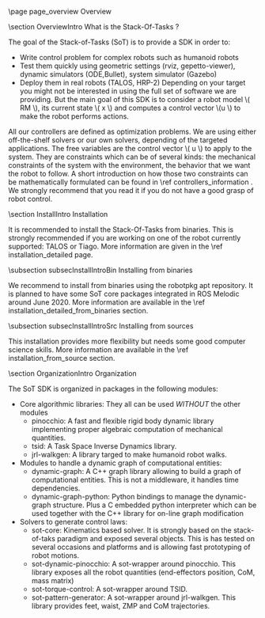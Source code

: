 \page page_overview Overview

\section OverviewIntro What is the Stack-Of-Tasks ?

The goal of the Stack-of-Tasks (SoT) is to provide a SDK in order to:
 * Write control problem for complex robots such as humanoid robots
 * Test them quickly using geometric settings (rviz, gepetto-viewer), dynamic simulators (ODE,Bullet), system simulator (Gazebo)
 * Deploy them in real robots (TALOS, HRP-2)
Depending on your target you might not be interested in using the full set of software we are providing. But the main goal of this SDK is to consider a robot model 
\\( RM \\), its current state \\( x \\) and computes a control vector \\(u \\) to make the robot performs actions.

All our controllers are defined as optimization problems. We are using either off-the-shelf solvers or our own solvers, depending of the targeted applications. The free variables are the control vector \\( u \\) to apply to the system. They are constraints which can be of several kinds: the mechanical constraints of the system with the environment, the behavior that we want the robot to follow. A short introduction on how those two constraints can be mathematically formulated can be found 
in \ref controllers_information . We strongly recommend that you read it if you do not have a good grasp of robot control.

\section InstallIntro Installation

It is recommended to install the Stack-Of-Tasks from binaries. This is strongly recommended if you are working on one of the robot currently supported: TALOS or Tiago.
More information are given in the \ref installation_detailed page.

\subsection subsecInstallIntroBin Installing from binaries

We recommend to install from binaries using the robotpkg apt repository. It is planned to have some SoT core packages integrated in ROS Melodic around June 2020.
More information are available in the \ref installation_detailed_from_binaries section.

\subsection subsecInstallIntroSrc Installing from sources

This installation provides more flexibility but needs some good computer science skills.
More information are available in the \ref installation_from_source section.

\section OrganizationIntro Organization

The SoT SDK is organized in packages in the following modules:
 * Core algorithmic libraries: They all can be used *WITHOUT* the other modules
   * pinocchio: A fast and flexible rigid body dynamic library implementing proper algebraic computation of mechanical quantities.
   * tsid: A Task Space Inverse Dynamics library.
   * jrl-walkgen: A library targed to make humanoid robot walks.
 * Modules to handle a dynamic graph of computational entities:
   * dynamic-graph: A C++ graph library allowing to build a graph of computational entities. This is not a middleware, it handles time dependencies.
   * dynamic-graph-python: Python bindings to manage the dynamic-graph structure. Plus a C embedded python interpreter which can be used together with the C++ library for on-line graph modification
 * Solvers to generate control laws:
   * sot-core: Kinematics based solver. It is strongly based on the stack-of-taks paradigm and exposed several objects. This is has tested on several occasions and platforms and is allowing fast prototyping of robot motions.
   * sot-dynamic-pinocchio: A sot-wrapper around pinocchio. This library exposes all the robot quantities (end-effectors position, CoM, mass matrix)
   * sot-torque-control: A sot-wrapper around TSID. 
   * sot-pattern-generator: A sot-wrapper around jrl-walkgen. This library provides feet, waist, ZMP and CoM trajectories.

